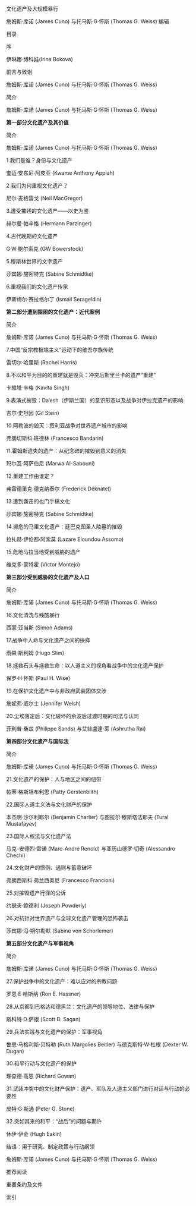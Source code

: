 文化遗产及大规模暴行

詹姆斯·库诺 (James Cuno) 与托马斯·G·怀斯 (Thomas G. Weiss) 编辑

目录

序

伊琳娜·博科娃(Irina Bokova)

前言与致谢

詹姆斯·库诺 (James Cuno) 与托马斯·G·怀斯 (Thomas G. Weiss)

简介

詹姆斯·库诺 (James Cuno) 与托马斯·G·怀斯 (Thomas G. Weiss)

**第一部分文化遗产及其价值**

简介

詹姆斯·库诺 (James Cuno) 与托马斯·G·怀斯 (Thomas G. Weiss)

1.我们是谁？身份与文化遗产

奎迈·安东尼·阿皮亚 (Kwame Anthony Appiah)

2.我们为何重视文化遗产？

尼尔·麦格雷戈 (Neil MacGregor)

3.遭受摧残的文化遗产——以史为鉴

赫尔曼·帕辛格 (Hermann Parzinger)

4.古代晚期的文化遗产

G·W·鲍尔索克 (GW Bowerstock)

5.穆斯林世界的文字遗产

莎宾娜·施密特克 (Sabine Schmidtke)

6.重视我们的文化遗产传承

伊斯梅尔·赛拉格尔丁 (Ismail Serageldin)

**第二部分遭到围困的文化遗产：近代案例**

简介

詹姆斯·库诺 (James Cuno) 与托马斯·G·怀斯 (Thomas G. Weiss)

7.中国“反宗教极端主义”运动下的维吾尔族传统

雷切尔·哈里斯 (Rachel Harris)

8.不以和平为目的的重建就是毁灭：冲突后斯里兰卡的遗产“重建”

卡維塔·辛格 (Kavita Singh)

9.表演式摧毁：Da’esh（伊斯兰国）的意识形态以及战争对伊拉克遗产的影响

吉尔·史坦因 (Gil Stein)

10.阿勒波的毁灭：叙利亚战争对世界遗产城市的影响

弗朗切斯科·班德林 (Francesco Bandarin)

11.霍姆斯遗失的遗产：从纪念碑的摧毁到意义的消失

玛尔瓦·阿萨伯尼 (Marwa Al-Sabouni)

12.重建工作由谁定？

弗雷德里克·德克纳泰尔 (Frederick Deknatel)

13.遭到袭击的也门手稿文化

莎宾娜·施密特克 (Sabine Schmidtke)

14.濒危的马里文化遗产：廷巴克图圣人陵墓的摧毁

拉扎赫·伊伦都·阿索莫 (Lazare Eloundou Assomo)

15.危地马拉当地受到威胁的遗产

维克多·蒙特霍 (Victor Montejo)

**第三部分受到威胁的文化遗产及人口**

简介

詹姆斯·库诺 (James Cuno) 与托马斯·G·怀斯 (Thomas G. Weiss)

16.文化清洗与残酷暴行

西蒙·亚当斯 (Simon Adams)

17.战争中人命与文化遗产之间的抉择

雨果·斯利姆 (Hugo Slim)

18.拯救石头与拯救生命：以人道主义的视角看战争中的文化遗产保护

保罗·H·怀斯 (Paul H. Wise)

19.在保护文化遗产中与非政府武装团体交涉

詹妮弗·威尔士 (Jennifer Welsh)

20.尘埃落定后：文化破坏的余波后过渡时期的司法与认同

菲利普·桑兹 (Philippe Sands) 与艾絲盧達·萊 (Ashrutha Rai)

**第四部分文化遗产与国际法**

简介

詹姆斯·库诺 (James Cuno) 与托马斯·G·怀斯 (Thomas G. Weiss)

21.文化遗产的保护：人与地区之间的纽带

帕蒂·格斯坦布利思 (Patty Gerstenblith)

22.国际人道主义法与文化财产的保护

本杰明·沙尔利耶尔 (Benjamin Charlier) 与图拉尔·穆斯塔法耶夫 (Tural Mustafayev)

23.国际人权法与文化遗产法

马克–安德烈·雷诺 (Marc-André Renold) 与亚历山德罗·切奇 (Alessandro Chechi)

24.文化财产的惯例、通则与蓄意破坏

弗朗西斯科·弗兰西奥尼 (Francesco Francioni)

25.对摧毁遗产行径的公诉

约瑟夫·鲍德利 (Joseph Powderly)

26.对抗针对世界遗产与全球文化遗产管理的恐怖袭击

莎宾娜·冯·朔尔勒默 (Sabine von Schorlemer)

**第五部分文化遗产与军事视角**

简介

詹姆斯·库诺 (James Cuno) 与托马斯·G·怀斯 (Thomas G. Weiss)

27.保护战争中的文化遗产：难以应对的宗教问题

罗恩·E·哈斯纳 (Ron E. Hassner)

28.从京都到巴格达和德黑兰：文化遗产的领导地位、法律与保护

斯科特·D·萨根 (Scott D. Sagan)

29.兵法实践与文化遗产的保护：军事视角 

鲁思·马格利斯·贝特勒 (Ruth Margolies Beitler) 与德克斯特·W·杜根 (Dexter W. Dugan)

30.和平行动与文化遗产的保护

理查德·高恩 (Richard Gowan)

31.武装冲突中的文化财产保护：遗产、军队及人道主义部门进行对话与行动的必要性

皮特·G·斯通 (Peter G. Stone)

32.突如其来的和平：“战后”的问题与期许

休伊·伊金 (Hugh Eakin)

结语：用于研究、制定政策与行动纲领

詹姆斯·库诺 (James Cuno) 与托马斯·G·怀斯 (Thomas G. Weiss)

推荐阅读

重要条约及文件

索引
